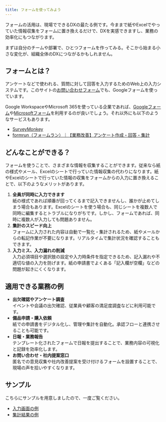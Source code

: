 ```yaml
---
title: フォームを使ってみよう
---
```

フォームの活用は、現場でできるDXの最たる例です。今ままで紙やExcelでやっていた情報収集をフォームに置き換えるだけで、DXを実感できますし、業務の効率化にもつながります。

まずは自分のチームや部署で、ひとつフォームを作ってみる。そこから始まる小さな変化が、組織全体のDXにつながるかもしれません。

## フォームとは？
アンケートなどで使われる、質問に対して回答を入力するためのWeb上の入力システムです。このサイトの[お問い合わせフォーム](https://go.crssrds.jp/contact/)でも、Googleフォームを使っています。

Google WorkspaceやMicrosoft 365を使っている企業であれば、[Googleフォーム](https://workspace.google.com/intl/ja/products/forms/)や[Microsoftフォーム](https://www.microsoft.com/ja-jp/microsoft-365/online-surveys-polls-quizzes)を利用するのが良いでしょう。それ以外にも以下のようなサービスもあります。

- [SurveyMonkey](https://jp.surveymonkey.com/)
- [formrun（フォームラン）｜【業務改善】アンケート作成・回答・集計](https://form.run/home)

## どんなことができる？
フォームを使うことで、さまざまな情報を収集することができます。従来なら紙の様式やメール、Excelのシートで行っていた情報収集の代わりになります。紙やExcelのシートで行っていた情報の収集をフォームからの入力に置き換えることで、以下のようなメリットがあります。

1. **全員が同時に入力できます**  
紙の様式であれば順番が回ってくるまで記入できませんし、誰かが止めてしまう場合もあります。Excelのシートを使う場合も、同じシートを複数人で同時に編集するとトラブルになりがちです。しかし、フォームであれば、同時に複数人が入力しても問題ありません。
1. **集計のスピード向上**  
フォームに入力された内容は自動で一覧化・集計されるため、紙やメールからの転記作業が不要になります。リアルタイムで集計状況を確認することもできます。
1. **入力ミス、入力漏れの削減**  
入力必須項目や選択肢の設定や入力時条件を指定できるため、記入漏れや不適切な値の入力を防げます。紙の申請書でよくある「記入欄が空欄」などの問題が起きにくくなります。

## 適用できる業務の例
- **出欠確認やアンケート調査**  
イベントや会議の出欠確認、従業員や顧客の満足度調査などに利用可能です。
- **備品申請・購入依頼**  
紙での申請書をデジタル化し、管理や集計を自動化。承認フローと連携させることも可能です。
- **日報・業務報告**  
テンプレート化されたフォームで日報を提出することで、業務内容の可視化と記録を効率化します。
- **お問い合わせ・社内提案窓口**  
匿名での意見収集や社内改善提案を受け付けるフォームを設置することで、現場の声を拾いやすくなります。

## サンプル
こちらにサンプルを用意しましたので、一度ご覧ください。

- [入力画面の例](https://forms.gle/qpydhz82XBxuL4K38)
- [集計結果の例](https://docs.google.com/spreadsheets/d/1-Np-C49LSKMuPlnkwUktBCdfCrtXU7JUc5B4Ul404P4/edit?usp=sharing)
